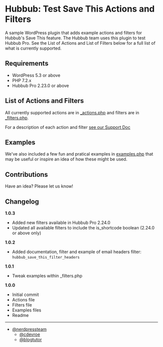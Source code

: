 # Hubbub: Test Save This Actions and Filters

A sample WordPress plugin that adds example actions and filters for Hubbub's Save This feature. The Hubbub team uses this plugin to test Hubbub Pro. See the List of Actions and List of Filters below for a full list of what is currently supported.

## Requirements

- WordPress 5.3 or above
- PHP 7.2.x
- Hubbub Pro 2.23.0 or above

## List of Actions and Filters

All currently supported actions are in [_actions.php](https://github.com/nerdpressteam/hubbub-test-save-this-filters/blob/main/_actions.php) and filters are in [_filters.php](https://github.com/nerdpressteam/hubbub-test-save-this-filters/blob/main/_filters.php).

For a description of each action and filter [see our Support Doc](https://morehubbub.com/docs/save-this-filters/)

## Examples

We've also included a few fun and pratical examples in [examples.php](https://github.com/nerdpressteam/hubbub-test-save-this-filters/blob/main/examples.php) that may be useful or inspire an idea of how these might be used.

## Contributions

Have an idea? Please let us know!

## Changelog

**1.0.3**
- Added new filters available in Hubbub Pro 2.24.0
- Updated all available filters to include the is_shortcode boolean (2.24.0 or above only)

**1.0.2**
- Added documentation, filter and example of email headers filter: `hubbub_save_this_filter_headers`

**1.0.1**
- Tweak examples within _filters.php

**1.0.0**
- Initial commit
- Actions file
- Filters file
- Examples files
- Readme


----

- [@nerdpressteam](https://github.com/nerdpressteam/)
    - [@cdevroe](https://github.com/cdevroe/)
    - [@blogtutor](https://github.com/blogtutor/)